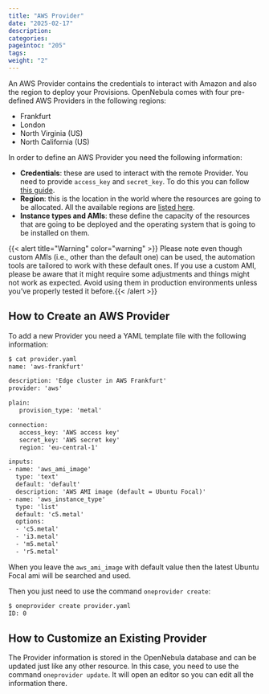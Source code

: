 ```yaml
---
title: "AWS Provider"
date: "2025-02-17"
description:
categories:
pageintoc: "205"
tags:
weight: "2"
---
```


<a id="aws-provider"></a>

<!--# Amazon AWS Provider -->

An AWS Provider contains the credentials to interact with Amazon and also the region to deploy your Provisions. OpenNebula comes with four pre-defined AWS Providers in the following regions:

* Frankfurt
* London
* North Virginia (US)
* North California (US)

In order to define an AWS Provider you need the following information:

* **Credentials**: these are used to interact with the remote Provider. You need to provide `access_key` and `secret_key`. To do this you can follow [this guide](https://docs.aws.amazon.com/powershell/latest/userguide/pstools-appendix-sign-up.html).
* **Region**: this is the location in the world where the resources are going to be allocated. All the available regions are [listed here](https://docs.aws.amazon.com/AmazonRDS/latest/UserGuide/Concepts.RegionsAndAvailabilityZones.html).
* **Instance types and AMIs**: these define the capacity of the resources that are going to be deployed and the operating system that is going to be installed on them.

{{< alert title="Warning" color="warning" >}}
Please note even though custom AMIs (i.e., other than the default one) can be used, the automation tools are tailored to work with these default ones. If you use a custom AMI, please be aware that it might require some adjustments and things might not work as expected. Avoid using them in production environments unless you’ve properly tested it before.{{< /alert >}} 

## How to Create an AWS Provider

To add a new Provider you need a YAML template file with the following information:

```default
$ cat provider.yaml
name: 'aws-frankfurt'

description: 'Edge cluster in AWS Frankfurt'
provider: 'aws'

plain:
   provision_type: 'metal'

connection:
   access_key: 'AWS access key'
   secret_key: 'AWS secret key'
   region: 'eu-central-1'

inputs:
- name: 'aws_ami_image'
  type: 'text'
  default: 'default'
  description: 'AWS AMI image (default = Ubuntu Focal)'
- name: 'aws_instance_type'
  type: 'list'
  default: 'c5.metal'
  options:
  - 'c5.metal'
  - 'i3.metal'
  - 'm5.metal'
  - 'r5.metal'
```

When you leave the `aws_ami_image` with default value then the latest Ubuntu Focal ami will be searched and used.

Then you just need to use the command `oneprovider create`:

```default
$ oneprovider create provider.yaml
ID: 0
```

## How to Customize an Existing Provider

The Provider information is stored in the OpenNebula database and can be updated just like any other resource. In this case, you need to use the command `oneprovider update`. It will open an editor so you can edit all the information there.
